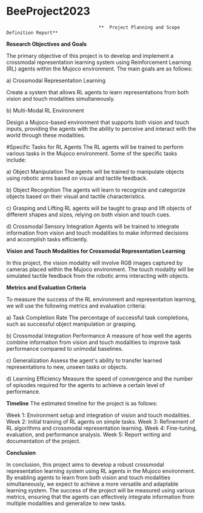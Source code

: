 # BeeProject2023

                                      **  Project Planning and Scope Definition Report**

**Research Objectives and Goals**

The primary objective of this project is to develop and implement a crossmodal representation learning system using Reinforcement Learning (RL) agents within the Mujoco environment. The main goals are as follows:

a) Crossmodal Representation Learning

Create a system that allows RL agents to learn representations from both vision and touch modalities simultaneously.

b) Multi-Modal RL Environment

Design a Mujoco-based environment that supports both vision and touch inputs, providing the agents with the ability to perceive and interact with the world through these modalities.

#Specific Tasks for RL Agents
The RL agents will be trained to perform various tasks in the Mujoco environment. Some of the specific tasks include:

a) Object Manipulation
The agents will be trained to manipulate objects using robotic arms based on visual and tactile feedback.

b) Object Recognition
The agents will learn to recognize and categorize objects based on their visual and tactile characteristics.

c) Grasping and Lifting
RL agents will be taught to grasp and lift objects of different shapes and sizes, relying on both vision and touch cues.

d) Crossmodal Sensory Integration
Agents will be trained to integrate information from vision and touch modalities to make informed decisions and accomplish tasks efficiently.

**Vision and Touch Modalities for Crossmodal Representation Learning**

In this project, the vision modality will involve RGB images captured by cameras placed within the Mujoco environment. The touch modality will be simulated tactile feedback from the robotic arms interacting with objects.

**Metrics and Evaluation Criteria**

To measure the success of the RL environment and representation learning, we will use the following metrics and evaluation criteria:

a) Task Completion Rate
The percentage of successful task completions, such as successful object manipulation or grasping.

b) Crossmodal Integration Performance
A measure of how well the agents combine information from vision and touch modalities to improve task performance compared to unimodal baselines.

c) Generalization
Assess the agent's ability to transfer learned representations to new, unseen tasks or objects.

d) Learning Efficiency
Measure the speed of convergence and the number of episodes required for the agents to achieve a certain level of performance.

**Timeline**
The estimated timeline for the project is as follows:

Week 1: Environment setup and integration of vision and touch modalities.
Week 2: Initial training of RL agents on simple tasks.
Week 3: Refinement of RL algorithms and crossmodal representation learning.
Week 4: Fine-tuning, evaluation, and performance analysis.
Week 5: Report writing and documentation of the project.

**Conclusion**

In conclusion, this project aims to develop a robust crossmodal representation learning system using RL agents in the Mujoco environment. By enabling agents to learn from both vision and touch modalities simultaneously, we expect to achieve a more versatile and adaptable learning system. The success of the project will be measured using various metrics, ensuring that the agents can effectively integrate information from multiple modalities and generalize to new tasks.





